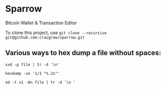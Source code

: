 # Sparrow
Bitcoin Wallet & Transaction Editor

To clone this project, use `git clone --recursive git@github.com:craigraw/sparrow.git`

## Various ways to hex dump a file without spaces:
`xxd -p file | tr -d '\n'`

`hexdump -ve '1/1 "%.2x"'`

`od -t x1 -An file | tr -d '\n '`